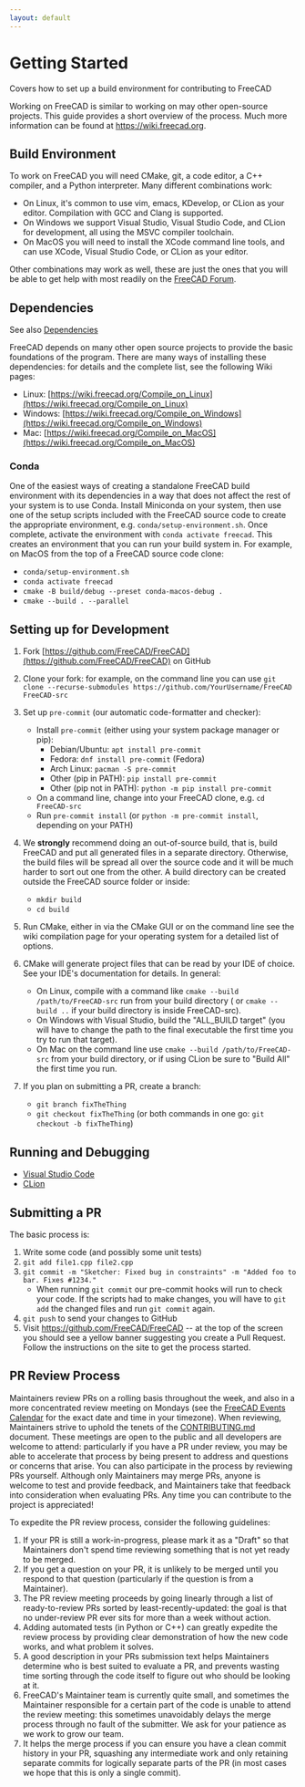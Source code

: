 ```yaml
---
layout: default
---
```


# Getting Started

Covers how to set up a build environment for contributing to FreeCAD

Working on FreeCAD is similar to working on may other open-source projects. This guide provides a short overview of the process. Much more information can be found at https://wiki.freecad.org.

## Build Environment

To work on FreeCAD you will need CMake, git, a code editor, a C++ compiler, and a Python interpreter. Many different combinations work:

- On Linux, it's common to use vim, emacs, KDevelop, or CLion as your editor. Compilation with GCC and Clang is supported.
- On Windows we support Visual Studio, Visual Studio Code, and CLion for development, all using the MSVC compiler toolchain.
- On MacOS you will need to install the XCode command line tools, and can use XCode, Visual Studio Code, or CLion as your editor.

Other combinations may work as well, these are just the ones that you will be able to get help with most readily on the [FreeCAD Forum](https://forum.freecad.org).
## Dependencies

See also [Dependencies](./dependencies.md)

FreeCAD depends on many other open source projects to provide the basic foundations of the program. There are many ways of installing these dependencies: for details and the complete list, see the following Wiki pages:

- Linux: [https://wiki.freecad.org/Compile_on_Linux](https://wiki.freecad.org/Compile_on_Linux)
- Windows: [https://wiki.freecad.org/Compile_on_Windows](https://wiki.freecad.org/Compile_on_Windows)
- Mac: [https://wiki.freecad.org/Compile_on_MacOS](https://wiki.freecad.org/Compile_on_MacOS)

### Conda

One of the easiest ways of creating a standalone FreeCAD build environment with its dependencies in a way that does not affect the rest of your system is to use
Conda. Install Miniconda on your system, then use one of the setup scripts included with the FreeCAD source code to create the appropriate
environment, e.g. `conda/setup-environment.sh`. Once complete, activate the environment with `conda activate freecad`. This creates an environment
that you can run your build system in. For example, on MacOS from the top of a FreeCAD source code clone:

- `conda/setup-environment.sh`
- `conda activate freecad`
- `cmake -B build/debug --preset conda-macos-debug .`
- `cmake --build . --parallel`


## Setting up for Development

1. Fork [https://github.com/FreeCAD/FreeCAD](https://github.com/FreeCAD/FreeCAD) on GitHub
2. Clone your fork: for example, on the command line you can use `git clone --recurse-submodules https://github.com/YourUsername/FreeCAD FreeCAD-src`
3. Set up `pre-commit` (our automatic code-formatter and checker):


    - Install `pre-commit` (either using your system package manager or pip):
      - Debian/Ubuntu: `apt install pre-commit`
      - Fedora: `dnf install pre-commit` (Fedora)
      - Arch Linux: `pacman -S pre-commit`
      - Other (pip in PATH): `pip install pre-commit`
      - Other (pip not in PATH): `python -m pip install pre-commit`
    - On a command line, change into your FreeCAD clone, e.g. `cd FreeCAD-src`
    - Run `pre-commit install` (or `python -m pre-commit install`, depending on your PATH)



4. We **strongly** recommend doing an out-of-source build, that is, build FreeCAD and put all generated files in a separate directory. Otherwise, the build files will be spread all over the source code and it will be much harder to sort out one from the other. A build directory can be created outside the FreeCAD source folder or inside:

    - `mkdir build`
    - `cd build`

5. Run CMake, either in via the CMake GUI or on the command line see the wiki compilation page for your operating system for a detailed list of options.
6. CMake will generate project files that can be read by your IDE of choice. See your IDE's documentation for details. In general:

    - On Linux, compile with a command like `cmake --build /path/to/FreeCAD-src` run from your build directory ( or `cmake --build ..` if your build directory is inside FreeCAD-src).
    - On Windows with Visual Studio, build the "ALL_BUILD target" (you will have to change the path to the final executable the first time you try to run that target).
    - On Mac on the command line use `cmake --build /path/to/FreeCAD-src` from your build directory, or if using CLion be sure to "Build All" the first time you run.

7. If you plan on submitting a PR, create a branch:

    - `git branch fixTheThing`
    - `git checkout fixTheThing` (or both commands in one go: `git checkout -b fixTheThing`)

## Running and Debugging

   - [Visual Studio Code](gettingstarted/VSCode)
   - [CLion](gettindstarted/CLion)

## Submitting a PR

The basic process is:

1. Write some code (and possibly some unit tests)
2. `git add file1.cpp file2.cpp`
3. `git commit -m "Sketcher: Fixed bug in constraints" -m "Added foo to bar. Fixes #1234."`
    - When running `git commit` our pre-commit hooks will run to check your code. If the scripts had to make changes, you will have to `git add` the changed files and run `git commit` again.
4. `git push` to send your changes to GitHub
5. Visit https://github.com/FreeCAD/FreeCAD -- at the top of the screen you should see a yellow banner suggesting you create a Pull Request. Follow the instructions on the site to get the process started.

## PR Review Process ##

Maintainers review PRs on a rolling basis throughout the week, and also in a more concentrated review meeting on Mondays
(see the [FreeCAD Events Calendar](https://freecad.org/events.php) for the exact date and time in your timezone). When reviewing,
Maintainers strive to uphold the tenets of the [CONTRIBUTING.md](https://github.com/FreeCAD/FreeCAD/blob/main/CONTRIBUTING.md)
document. These meetings are open to the public and all developers are welcome to attend: particularly if you have a PR under review,
you may be able to accelerate that process by being present to address and questions or concerns that arise. You can also participate
in the process by reviewing PRs yourself. Although only Maintainers may merge PRs, anyone is welcome to test and provide feedback, and
Maintainers take that feedback into consideration when evaluating PRs. Any time you can contribute to the project is appreciated!

To expedite the PR review process, consider the following guidelines:
1) If your PR is still a work-in-progress, please mark it as a "Draft" so that Maintainers don't spend time reviewing something that is not yet ready to be merged.
2) If you get a question on your PR, it is unlikely to be merged until you respond to that question (particularly if the question is from a Maintainer).
3) The PR review meeting proceeds by going linearly through a list of ready-to-review PRs sorted by least-recently-updated: the goal is that no under-review PR ever sits for more than a week without action.
4) Adding automated tests (in Python or C++) can greatly expedite the review process by providing clear demonstration of how the new code works, and what problem it solves.
5) A good description in your PRs submission text helps Maintainers determine who is best suited to evaluate a PR, and prevents wasting time sorting through the code itself to figure out who should be looking at it.
6) FreeCAD's Maintainer team is currently quite small, and sometimes the Maintainer responsible for a certain part of the code is unable to attend the review meeting: this sometimes unavoidably delays the merge process through no fault of the submitter. We ask for your patience as we work to grow our team.
7) It helps the merge process if you can ensure you have a clean commit history in your PR, squashing any intermediate work and only retaining separate commits for logically separate parts of the PR (in most cases we hope that this is only a single commit).
